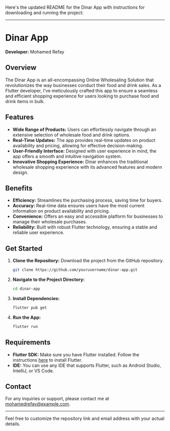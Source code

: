 Here's the updated README for the Dinar App with instructions for downloading and running the project:

---

# Dinar App

**Developer:** Mohamed Refay

## Overview

The Dinar App is an all-encompassing Online Wholesaling Solution that revolutionizes the way businesses conduct their food and drink sales. As a Flutter developer, I’ve meticulously crafted this app to ensure a seamless and efficient shopping experience for users looking to purchase food and drink items in bulk.

## Features

- **Wide Range of Products:** Users can effortlessly navigate through an extensive selection of wholesale food and drink options.
- **Real-Time Updates:** The app provides real-time updates on product availability and pricing, allowing for effective decision-making.
- **User-Friendly Interface:** Designed with user experience in mind, the app offers a smooth and intuitive navigation system.
- **Innovative Shopping Experience:** Dinar enhances the traditional wholesale shopping experience with its advanced features and modern design.

## Benefits

- **Efficiency:** Streamlines the purchasing process, saving time for buyers.
- **Accuracy:** Real-time data ensures users have the most current information on product availability and pricing.
- **Convenience:** Offers an easy and accessible platform for businesses to manage their wholesale purchases.
- **Reliability:** Built with robust Flutter technology, ensuring a stable and reliable user experience.

## Get Started

1. **Clone the Repository:** Download the project from the GitHub repository.
   ```bash
   git clone https://github.com/yourusername/dinar-app.git
   ```
2. **Navigate to the Project Directory:**
   ```bash
   cd dinar-app
   ```
3. **Install Dependencies:**
   ```bash
   flutter pub get
   ```
4. **Run the App:**
   ```bash
   flutter run
   ```

## Requirements

- **Flutter SDK:** Make sure you have Flutter installed. Follow the instructions [here](https://flutter.dev/docs/get-started/install) to install Flutter.
- **IDE:** You can use any IDE that supports Flutter, such as Android Studio, IntelliJ, or VS Code.

## Contact

For any inquiries or support, please contact me at [mohamedrefay@example.com](mailto:mohamedrefay@example.com).

---

Feel free to customize the repository link and email address with your actual details.
